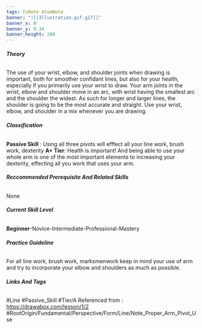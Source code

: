 ```yaml
---
tags: IsNote AtomNote
banner: "![[Illustration.gif.gif]]"
banner_x: 0
banner_y: 0.34
banner_height: 200
---
```


###### **_Theory_**
The use of your wrist, elbow, and shoulder joints when drawing is important, both for smoother confidant lines, but also for your health, especially if you primarily use your wrist to draw. Your arm joints in the wrist, elbow and shoulder move in an arc, with wrist having the smallest arc and the shoulder the widest. As such for longer and larger lines, the shoulder is going to be the most accurate and straight. Use your wrist, elbow, and shoulder in a mix whenever you are drawing. 

###### **_Classification_**
**Passive Skill** : Using all three pivots will efffect all your line work, brush work, dexterity 
**A+ Tier**: Health is important! And being able to use your whole arm is one of the most important elements to increasing your dexterity, effecting all you work that uses your arm.

###### **_Reccommended Prerequisite And Related Skills_**
None

###### **_Current Skill Level_**
**Beginner**-Novice-Intermediate-Professional-Mastery

###### **_Practice Guideline_**
For all line work, brush work, marksmenwork keep in mind your use of arm and try to incorporate your elbow and shoulders as much as possible.

###### **_Links And Tags_**
#Line #Passive_Skill #Tier/A
Referenced from : https://drawabox.com/lesson/1/2
#RootOrigin/Fundamental/Perspective/Form/Line/Note_Proper_Arm_Pivot_Use
